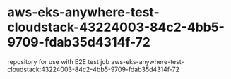 # aws-eks-anywhere-test-cloudstack-43224003-84c2-4bb5-9709-fdab35d4314f-72
repository for use with E2E test job aws-eks-anywhere-test-cloudstack:43224003-84c2-4bb5-9709-fdab35d4314f-72
